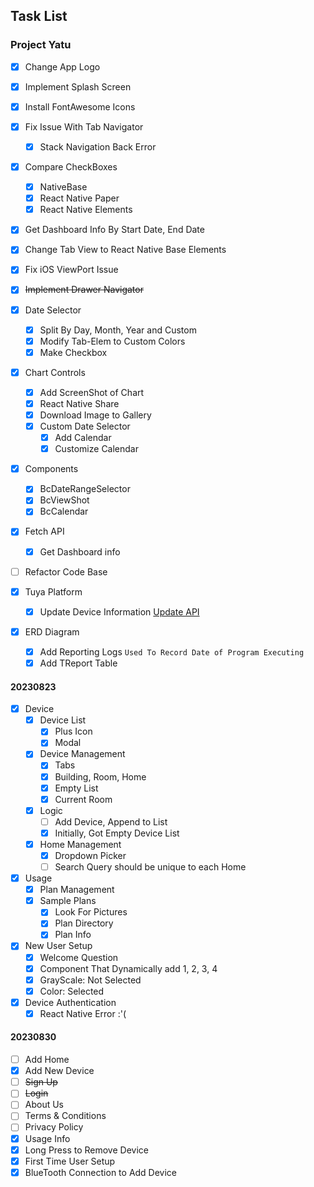 ## Task List

### Project Yatu
- [x] Change App Logo
- [x] Implement Splash Screen
- [x] Install FontAwesome Icons
- [x] Fix Issue With Tab Navigator
  - [x] Stack Navigation Back Error
- [x] Compare CheckBoxes
  - [x] NativeBase
  - [x] React Native Paper
  - [x] React Native Elements
- [x] Get Dashboard Info By Start Date, End Date
- [x] Change Tab View to React Native Base Elements
- [x] Fix iOS ViewPort Issue
- [x] ~~Implement Drawer Navigator~~
- [x] Date Selector
  - [x] Split By Day, Month, Year and Custom
  - [x] Modify Tab-Elem to Custom Colors
  - [x] Make Checkbox
- [x] Chart Controls
  - [x] Add ScreenShot of Chart
  - [x] React Native Share
  - [x] Download Image to Gallery
  - [x] Custom Date Selector
    - [x] Add Calendar
    - [x] Customize Calendar
- [x] Components
  - [x] BcDateRangeSelector
  - [x] BcViewShot
  - [x] BcCalendar
- [x] Fetch API
  - [x] Get Dashboard info
- [ ] Refactor Code Base

- [x] Tuya Platform
  - [x] Update Device Information
    <a href="https://developer.tuya.com/en/docs/cloud/9496593d68?id=Kcp4qozcanqla">Update API</a>

- [x] ERD Diagram
  - [x] Add Reporting Logs
    `Used To Record Date of Program Executing`
  - [x] Add TReport Table

#### 20230823

- [x] Device
  - [x] Device List
    - [x] Plus Icon
    - [x] Modal
  - [x] Device Management
    - [x] Tabs
    - [x] Building, Room, Home
    - [x] Empty List
    - [x] Current Room
  - [x] Logic
    - [ ] Add Device, Append to List
    - [x] Initially, Got Empty Device List
  - [x] Home Management
    - [x] Dropdown Picker
    - [ ] Search Query should be unique to each Home
- [x] Usage
  - [x] Plan Management
  - [x] Sample Plans
    - [x] Look For Pictures
    - [x] Plan Directory
    - [x] Plan Info
- [x] New User Setup
  - [x] Welcome Question
  - [x] Component That Dynamically add 1, 2, 3, 4
  - [x] GrayScale: Not Selected
  - [x] Color: Selected
- [x] Device Authentication
  - [x] React Native Error :'(

#### 20230830

- [ ] Add Home
- [x] Add New Device
- [ ] ~~Sign Up~~
- [ ] ~~Login~~
- [ ] About Us
- [ ] Terms & Conditions
- [ ] Privacy Policy
- [x] Usage Info
- [x] Long Press to Remove Device
- [x] First Time User Setup
- [x] BlueTooth Connection to Add Device